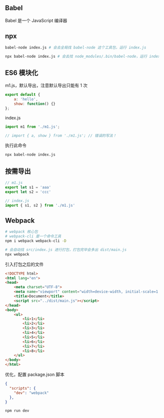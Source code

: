 ## Babel

Babel 是一个 JavaScript 编译器

## npx

```bash
babel-node index.js # 会去全局找 babel-node 这个工具包，运行 index.js

npx babel-node index.js # 会去找 node_modules/.bin/babel-node，运行 index.js
```

## ES6 模块化

m1.js，默认导出，注意默认导出只能有 1 次

```js
export default {
    a: 'hello',
    show: function() {}
};
```

index.js

```js
import m1 from './m1.js';

// import { a, show } from './m1.js'; // 错误的写法！
```

执行此命令

```bash
npx babel-node index.js
```

## 按需导出

```js
// m1.js
export let s1 = 'aaa'
export let s2 = 'ccc'
```

```js
// index.js
import { s1, s2 } from './m1.js'
```

## Webpack

```bash
# webpack 核心包
# webpack-cli 是一个命令工具
npm i webpack webpack-cli -D
```

```bash
# 会自动找 src/index.js 进行打包，打包完毕会多出 dist/main.js
npx webpack
```

引入打包之后的文件

```html
<!DOCTYPE html>
<html lang="en">
<head>
    <meta charset="UTF-8">
    <meta name="viewport" content="width=device-width, initial-scale=1.0">
    <title>Document</title>
    <script src="../dist/main.js"></script>
</head>
<body>
    <ul>
        <li>1</li>
        <li>2</li>
        <li>3</li>
        <li>4</li>
        <li>5</li>
        <li>6</li>
        <li>7</li>
        <li>8</li>
    </ul>
</body>
</html>
```

优化，配置 package.json 脚本

```json
{
  "scripts": {
    "dev": "webpack"
  },
}
```

```bash
npm run dev
```
